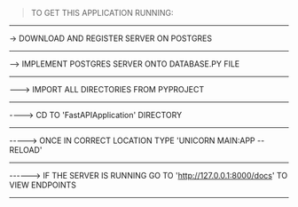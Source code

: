> TO GET THIS APPLICATION RUNNING:

--------------------------------------------------------------------------------------------------------

-> DOWNLOAD AND REGISTER SERVER ON POSTGRES

--------------------------------------------------------------------------------------------------------

--> IMPLEMENT POSTGRES SERVER ONTO DATABASE.PY FILE

--------------------------------------------------------------------------------------------------------

---> IMPORT ALL DIRECTORIES FROM PYPROJECT

--------------------------------------------------------------------------------------------------------

----> CD TO 'FastAPIApplication' DIRECTORY

--------------------------------------------------------------------------------------------------------

-----> ONCE IN CORRECT LOCATION TYPE 'UNICORN MAIN:APP --RELOAD'

--------------------------------------------------------------------------------------------------------

------> IF THE SERVER IS RUNNING GO TO 'http://127.0.0.1:8000/docs' TO VIEW ENDPOINTS

--------------------------------------------------------------------------------------------------------
